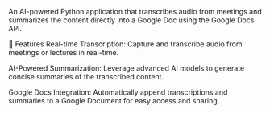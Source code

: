 An AI-powered Python application that transcribes audio from meetings and summarizes the content directly into a Google Doc using the Google Docs API.

🚀 Features
Real-time Transcription: Capture and transcribe audio from meetings or lectures in real-time.

AI-Powered Summarization: Leverage advanced AI models to generate concise summaries of the transcribed content.

Google Docs Integration: Automatically append transcriptions and summaries to a Google Document for easy access and sharing.
